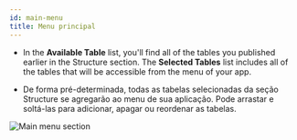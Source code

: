 ```yaml
---
id: main-menu
title: Menu principal
---
```


* In the **Available Table** list, you'll find all of the tables you published earlier in the Structure section. The **Selected Tables** list includes all of the tables that will be accessible from the menu of your app.

* De forma pré-determinada, todas as tabelas selecionadas da seção Structure se agregarão ao menu de sua aplicação. Pode arrastar e soltá-las para adicionar, apagar ou reordenar as tabelas.

![Main menu section](assets/en/project-editor/Main-menu-section-4D-for-iOS.png)
